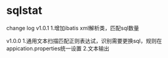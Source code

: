 # sqlstat

change log
v1.0.1
1.增加ibatis xml解析类，匹配sql数量

v1.0.0
1.通用文本扫描匹配正则表达试，识别需要更换sql，规则在appication.properties统一设置
2.文本输出